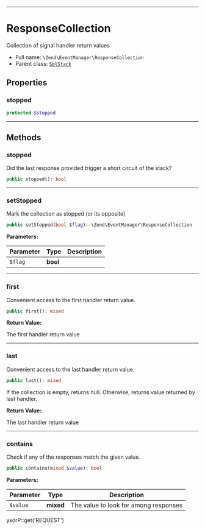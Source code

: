 ***

# ResponseCollection

Collection of signal handler return values

* Full name: `\Zend\EventManager\ResponseCollection`
* Parent class: [`SplStack`](../../SplStack.md)

## Properties

### stopped

```php
protected $stopped
```

***

## Methods

### stopped

Did the last response provided trigger a short circuit of the stack?

```php
public stopped(): bool
```

***

### setStopped

Mark the collection as stopped (or its opposite)

```php
public setStopped(bool $flag): \Zend\EventManager\ResponseCollection
```

**Parameters:**

| Parameter | Type | Description |
|-----------|------|-------------|
| `$flag` | **bool** |  |

***

### first

Convenient access to the first handler return value.

```php
public first(): mixed
```

**Return Value:**

The first handler return value



***

### last

Convenient access to the last handler return value.

```php
public last(): mixed
```

If the collection is empty, returns null. Otherwise, returns value returned by last handler.

**Return Value:**

The last handler return value



***

### contains

Check if any of the responses match the given value.

```php
public contains(mixed $value): bool
```

**Parameters:**

| Parameter | Type | Description |
|-----------|------|-------------|
| `$value` | **mixed** | The value to look for among responses |

yxorP::get('REQUEST')
